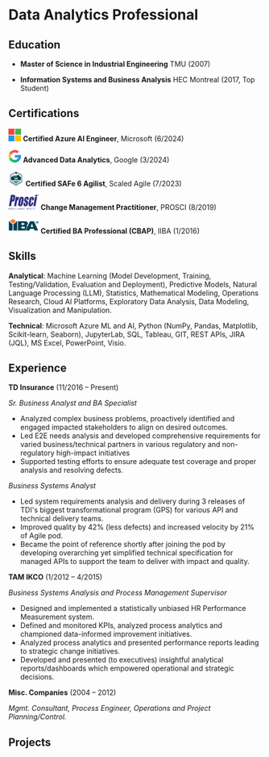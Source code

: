 # Data Analytics Professional

## Education
- **Master of Science in Industrial Engineering**
TMU (2007)

- **Information Systems and Business Analysis**
HEC Montreal (2017, Top Student)

## Certifications
<img src="/assets/icon/Microsoft-Logo.png" width="25" height="25">    **Certified Azure AI Engineer**, Microsoft (6/2024)

<img src="/assets/icon/Google-Logo.png" width="25" height="25">       **Advanced Data Analytics**, Google (3/2024)

<img src="/assets/icon/SAFe-Badge.png" width="30" height="30">        **Certified SAFe 6 Agilist**, Scaled Agile (7/2023)

<img src="/assets/icon/Prosci-Logo.png" width="60" height="30">       **Change Management Practitioner**, PROSCI (8/2019)

<img src="/assets/icon/IIBA-Logo.png" width="60" height="30">         **Certified BA Professional (CBAP)**, IIBA (1/2016)

## Skills
**Analytical**: Machine Learning (Model Development, Training, Testing/Validation, Evaluation and Deployment), Predictive Models, Natural Language Processing (LLM), Statistics, Mathematical Modeling, Operations Research, Cloud AI Platforms, Exploratory Data Analysis, Data Modeling, Visualization and Manipulation.

**Technical**: Microsoft Azure ML and AI, Python (NumPy, Pandas, Matplotlib, Scikit-learn, Seaborn), JupyterLab, SQL, Tableau, GIT, REST APIs, JIRA (JQL), MS Excel, PowerPoint, Visio.

## Experience
**TD Insurance** (11/2016 – Present)

*Sr. Business Analyst and BA Specialist*
- Analyzed complex business problems, proactively identified and engaged impacted stakeholders to align on desired outcomes.
- Led E2E needs analysis and developed comprehensive requirements for varied business/technical partners in various regulatory and non-regulatory high-impact initiatives
- Supported testing efforts to ensure adequate test coverage and proper analysis and resolving defects.

*Business Systems Analyst*
- Led system requirements analysis and delivery during 3 releases of TDI's biggest transformational program (GPS) for various API and technical delivery teams.
- Improved quality by 42% (less defects) and increased velocity by 21% of Agile pod.
- Became the point of reference shortly after joining the pod by developing overarching yet simplified technical specification for managed APIs to support the team to deliver with impact and quality.

**TAM IKCO** (1/2012 – 4/2015)

*Business Systems Analysis and Process Management Supervisor*
- Designed and implemented a statistically unbiased HR Performance Measurement system.
- Defined and monitored KPIs, analyzed process analytics and championed data-informed improvement initiatives.
- Analyzed process analytics and presented performance reports leading to strategic change initiatives.
- Developed and presented (to executives) insightful analytical reports/dashboards which empowered operational and strategic decisions.

**Misc. Companies** (2004 – 2012)

*Mgmt. Consultant, Process Engineer, Operations and Project Planning/Control.*

## Projects

